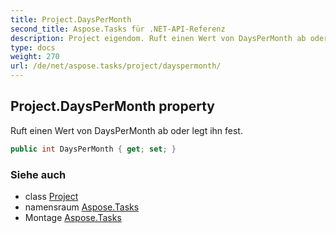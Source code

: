 ```yaml
---
title: Project.DaysPerMonth
second_title: Aspose.Tasks für .NET-API-Referenz
description: Project eigendom. Ruft einen Wert von DaysPerMonth ab oder legt ihn fest.
type: docs
weight: 270
url: /de/net/aspose.tasks/project/dayspermonth/
---
```

## Project.DaysPerMonth property

Ruft einen Wert von DaysPerMonth ab oder legt ihn fest.

```csharp
public int DaysPerMonth { get; set; }
```

### Siehe auch

* class [Project](../)
* namensraum [Aspose.Tasks](../../project/)
* Montage [Aspose.Tasks](../../../)



